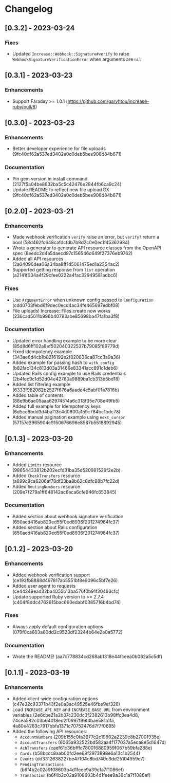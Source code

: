 # Changelog

## [0.3.2] - 2023-03-24

### Fixes

- Updated `Increase::Webhook::Signature#verify` to
  raise `WebhookSignatureVerificationError` when arguments are `nil`

## [0.3.1] - 2023-03-23

### Enhancements

- Support Faraday >= 1.0.1 (https://github.com/garyhtou/increase-ruby/pull/8)


## [0.3.0] - 2023-03-23

### Enhancements

- Better developer experience for file uploads (9fc40df62a537ed3402a0c0deb5bee908d84b671)

### Documentation

- Pin gem version in install command (2127f5a04be8832ba5c5c42476e2844fb6ca9c24)
- Update README to reflect new file upload DX (9fc40df62a537ed3402a0c0deb5bee908d84b671)


## [0.2.0] - 2023-03-21

### Enhancements

- Made webhook verification `verify` raise an error, but `verify?` return a bool (58d462fc648cafdcfdb7b8d2c0e0ec1f45362984)
- Wrote a generator to generate API resource classes from the OpenAPI spec (8eedc2d4a5daecd97c156546c649f27376eb9762)
- Added all API resources (2a04096dea06a34ba8ff1d5061475ed1a2354ac2)
- Supported getting response from `list` operation (a2141f034a4f29cfee0222a4fac32949581adbc6)

### Fixes

- Use `ArgumentError` when unknown config passed to `Configuration` (cdd0703febd6f9dec0ecd4ac34fe465697edbf08)
- File uploads! Increase::Files.create now works (236cad5011b996b40793abe85698ba47fa1ba3f8)

### Documentation

- Updated error handling example to be more clear (85d8d6ff102a8ef502040322537b79085f89779d)
- Fixed idempotency example (343ae6d4cb1b8216192e2f820836ca87cc3a9a36)
- Added example for passing hash to `with_config` (b82fac134c813d03a31466e83341acc891c1deb6)
- Updated Rails config example to use Rails credentials (2b4fec9c1d52d04e42760a9889ba1cb313b5bd18)
- Added list filtering example (6333f982062b2527f676a6aade4e5abf01a7816b)
- Added table of contents (88e9b6ae05aaa62974514a6c318f35e708e49fb5)
- Added full example for Idempotency keys (6d5ce8bdd3d4baf13c4d0800a159c784bc1bdc78)
- Added manual pagination example using `next_cursor` (57157e2965904c9150676696e8567b5518892945)


## [0.1.3] - 2023-03-20

### Enhancements

- Added `Limits` resource (98654433812b202ecfd31ba35d520981529f2e2b)
- Added `CheckTransfers` resource (a899c9ca6206af78df23ba8b62c8dfc88b7fc22d)
- Added `RoutingNumbers` resource (209e7f279a1ff648142ac6aca6cfe946fc653845)

### Documentation

- Added section about webhook signature verification (650aed416ab820ed55f0ed8936f201274964fc37)
- Added section about Rails configuration (650aed416ab820ed55f0ed8936f201274964fc37)

## [0.1.2] - 2023-03-20

### Enhancements

- Added webhook verification support (ce193fb8888d497817ab5551bf8e9096c5bf7e26)
- Added user agent to requests (ce44249ead32ba4055b13ba576f0b91f20493cfc)
- Update supported Ruby version to >= 2.7.4 (c404f8ddc4762615bac660edabf0385716b4bd74)

### Fixes

- Always apply default configuration options (079f0ca603a80dd2c9523df23244b64e2e0a5772)

### Documentation

- Wrote the README! (aa7c778834cd268ab1318e44fceea0b062a5c5df)


## [0.1.1] - 2023-03-19

### Enhancements
- Added client-wide configuration options (c47e32c93371b43f2e0a3ac49525e46fbe9ef326)
- Load `INCREASE_API_KEY` and `INCREASE_BASE_URL` from environment variables (2e6cbe21a2b37c230dc3f2382613b98ffc3ea4d8, 24cea582c03b64018ed2f0997f99f4bae581a1fa, 4a80e4263c7917bbfa1371c70752476d7f7f0695)
- Added the following API resources:
  - `AccountNumbers` (209b155c0fa3977c2c19602a2239c8b27001935e)
  - `AccountTransfers` (6065a932522bd582aa4f177037a5eca8e5d1647d)
  - `AchTransfers` (caef61c36bfffc780016880959f067b59bfa288e)
  - `Cards` (b58bccc8aab00fd2ee69f2973898e6a13c1b2544)
  - `Events` (dd3312638227be47f04c8bd740c3dd25104959e7)
  - `PendingTransactions` (b6f4b2c02a9108603b4d1feee9a39c1a7f1086ef)
  - `Transaction` (b6f4b2c02a9108603b4d1feee9a39c1a7f1086ef)
